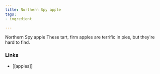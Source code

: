 ```yaml
---
title: Northern Spy apple
tags:
- ingredient

---
```

Northern Spy apple These tart, firm apples are terrific in pies, but they're hard to find.

### Links

* [[apples]]
